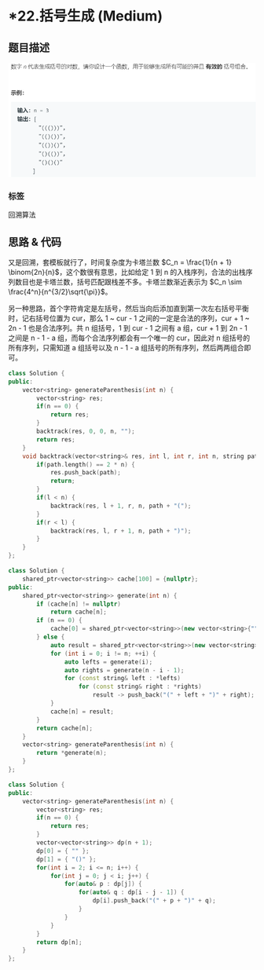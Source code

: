 # *22.括号生成 (Medium)

## 题目描述

![](22.png)

### 标签

回溯算法

## 思路 & 代码

又是回溯，套模板就行了，时间复杂度为卡塔兰数 $C_n = \frac{1}{n + 1} \binom{2n}{n}$，这个数很有意思，比如给定 1 到 n 的入栈序列，合法的出栈序列数目也是卡塔兰数，括号匹配跟栈差不多。卡塔兰数渐近表示为 $C_n \sim \frac{4^n}{n^{3/2}\sqrt{\pi}}$。

另一种思路，首个字符肯定是左括号，然后当向后添加直到第一次左右括号平衡时，记右括号位置为 cur，那么 1 ~ cur - 1 之间的一定是合法的序列，cur + 1 ~ 2n - 1 也是合法序列。共 n 组括号，1 到 cur - 1 之间有 a 组，cur + 1 到 2n - 1 之间是 n - 1 - a 组，而每个合法序列都会有一个唯一的 cur，因此对 n 组括号的所有序列，只需知道 a 组括号以及 n - 1 - a 组括号的所有序列，然后两两组合即可。

```c++ tab="回溯"
class Solution {
public:
    vector<string> generateParenthesis(int n) {
        vector<string> res;
        if(n == 0) {
            return res;
        }
        backtrack(res, 0, 0, n, "");
        return res;     
    }
    void backtrack(vector<string>& res, int l, int r, int n, string path) {
        if(path.length() == 2 * n) {
            res.push_back(path);
            return;
        }
        if(l < n) {
            backtrack(res, l + 1, r, n, path + "(");
        }
        if(r < l) {
            backtrack(res, l, r + 1, n, path + ")");
        }
    }
};
```

```c++ tab="长度递归"
class Solution {
    shared_ptr<vector<string>> cache[100] = {nullptr};
public:
    shared_ptr<vector<string>> generate(int n) {
        if (cache[n] != nullptr)
            return cache[n];
        if (n == 0) {
            cache[0] = shared_ptr<vector<string>>(new vector<string>{""});
        } else {
            auto result = shared_ptr<vector<string>>(new vector<string>);
            for (int i = 0; i != n; ++i) {
                auto lefts = generate(i);
                auto rights = generate(n - i - 1);
                for (const string& left : *lefts)
                    for (const string& right : *rights)
                        result -> push_back("(" + left + ")" + right);
            }
            cache[n] = result;
        }
        return cache[n];
    }
    vector<string> generateParenthesis(int n) {
        return *generate(n);
    }
};
```

```c++ tab="dp"
class Solution {
public:
    vector<string> generateParenthesis(int n) {
        vector<string> res;
        if(n == 0) {
            return res;
        }
        vector<vector<string>> dp(n + 1);
        dp[0] = { "" };
        dp[1] = { "()" };
        for(int i = 2; i <= n; i++) {
            for(int j = 0; j < i; j++) {
                for(auto& p : dp[j]) {
                    for(auto& q : dp[i - j - 1]) {
                        dp[i].push_back("(" + p + ")" + q);
                    }
                }
            }
        }
        return dp[n];
    }
};
```